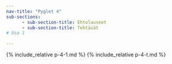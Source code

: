 ```yaml
---
nav-title: "Pyglet 4"
sub-sections:
      - sub-section-title: Ehtolauseet
      - sub-section-title: Tehtävät
# Osa 1

---
```


{% include_relative p-4-1.md %}
{% include_relative p-4-t.md %}
